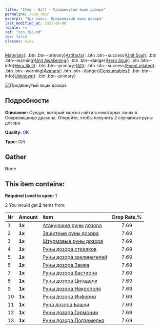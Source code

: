 ```yaml
---
title: "Item - Gift - Продвинутый ящик дозора"
permalink: /con_766/
excerpt: "Эра хаоса  Продвинутый ящик дозора"
last_modified_at: 2021-06-08
locale: ru
ref: "con_766.md"
toc: false
classes: wide
---
```

 [Materials](/ItemsRU/){: .btn .btn--primary}[Artifacts](/ItemsRU/Artifacts/){: .btn .btn--success}[Unit Soul](/ItemsRU/UnitSoul/){: .btn .btn--warning}[Unit Awakening](/ItemsRU/UnitAwakening/){: .btn .btn--danger}[Hero Soul](/ItemsRU/HeroSoul/){: .btn .btn--info}[Hero Skill](/ItemsRU/HeroSkill/){: .btn .btn--primary}[Gift](/ItemsRU/Gift/){: .btn .btn--success}[Event related](/ItemsRU/Events/){: .btn .btn--warning}[Avatars](/ItemsRU/Avatars/){: .btn .btn--danger}[Consumables](/ItemsRU/Consumables/){: .btn .btn--info}[Unknown](/ItemsRU/Unknown/){: .btn .btn--primary}

 ![Продвинутый ящик дозора](/images/t/i_tujianhezi2.png)

## Подробности
 **Описание:** Сундук, который можно найти в некоторых зонах в Сокровищнице дракона. Откройте, чтобы получить 2 случайные руны дозора.

 **Quality:** <span style="color: #0000CD">OK</span>

 **Type:** Gift

## Gather

  None

## This item contains:

 **Required Level to open:** 1

 2 You would get **2** items  from:

  | Nr | Amount |     Item    | Drop Rate,% |
  |:---|:-------|:------------|:---------:|
  | 1 |  **1x** | [Атакующие руны дозора](/ItemsRU/con_734/) | 7.69 | 
  | 2 |  **1x** | [Защитные руны дозора](/ItemsRU/con_739/) | 7.69 | 
  | 3 |  **1x** | [Штурмовые руны дозора](/ItemsRU/con_741/) | 7.69 | 
  | 4 |  **1x** | [Руны дозора стрелков](/ItemsRU/con_742/) | 7.69 | 
  | 5 |  **1x** | [Руны дозора заклинателей](/ItemsRU/con_746/) | 7.69 | 
  | 6 |  **1x** | [Руны дозора Замка](/ItemsRU/con_752/) | 7.69 | 
  | 7 |  **1x** | [Руны дозора Бастиона](/ItemsRU/con_753/) | 7.69 | 
  | 8 |  **1x** | [Руны дозора Цитадели](/ItemsRU/con_754/) | 7.69 | 
  | 9 |  **1x** | [Руны дозора Некрополя](/ItemsRU/con_755/) | 7.69 | 
  | 10 |  **1x** | [Руны дозора Инферно](/ItemsRU/con_777/) | 7.69 | 
  | 11 |  **1x** | [Руна дозора Башни](/ItemsRU/con_785/) | 7.69 | 
  | 12 |  **1x** | [Руны дозора Гармонии](/ItemsRU/con_791/) | 7.69 | 
  | 13 |  **1x** | [Руны дозора Подземелья](/ItemsRU/con_792/) | 7.69 | 
